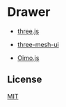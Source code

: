 # Drawer

* [three.js](http://github.com/mrdoob/three.js/releases)

* [three-mesh-ui](https://github.com/felixmariotto/three-mesh-ui)

* [Oimo.js](https://github.com/lo-th/Oimo.js)

## License

[MIT](./LICENSE)

